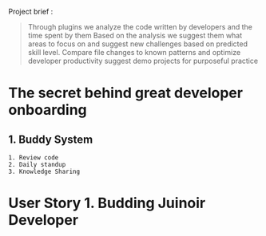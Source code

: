 Project brief :

> Through plugins we analyze the code written by developers and the time spent by them
> Based on the analysis we suggest them what areas to focus on and suggest new challenges based on predicted skill level.
> Compare file changes to known patterns and optimize developer productivity
> suggest demo projects for purposeful practice

# The secret behind great developer onboarding

## 1. Buddy System

    1. Review code
    2. Daily standup
    3. Knowledge Sharing

# User Story 1. Budding Juinoir Developer
